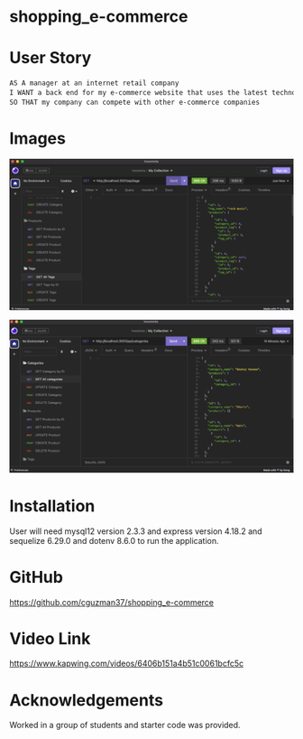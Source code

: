 # shopping_e-commerce


# User Story

```md
AS A manager at an internet retail company
I WANT a back end for my e-commerce website that uses the latest technologies
SO THAT my company can compete with other e-commerce companies
```
# Images

![This is an image](/images/shopping-api-tags.png)


![This is an image](/images/shopping-api-cat.png)

# Installation

 User will need mysql12 version 2.3.3 and express version 4.18.2 and sequelize 6.29.0 and dotenv 8.6.0 to run the application.
 

# GitHub

https://github.com/cguzman37/shopping_e-commerce


# Video Link

https://www.kapwing.com/videos/6406b151a4b51c0061bcfc5c


# Acknowledgements

Worked in a group of students and starter code was provided.
